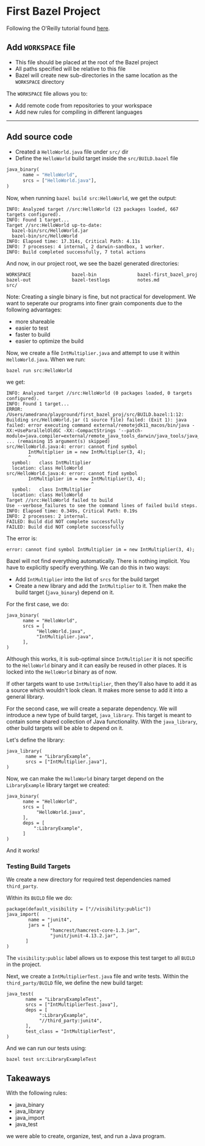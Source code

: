 # First Bazel Project
Following the O'Reilly tutorial found [here](https://learning.oreilly.com/library/view/beginning-bazel-building/9781484251942/A481224_1_En_3_Chapter.html).


## Add `WORKSPACE` file
- This file should be placed at the root of the Bazel project
- All paths specified will be relative to this file
- Bazel will create new sub-directories in the same location as the `WORKSPACE` directory

The `WORKSPACE` file allows you to:
- Add remote code from repositories to your workspace
- Add new rules for compiling in different languages

---

## Add source code
- Created a `HelloWorld.java` file under `src/` dir
- Define the `HelloWorld` build target inside the `src/BUILD.bazel` file
```python
java_binary(
      name = "HelloWorld",
      srcs = ["HelloWorld.java"],
)
```

Now, when running `bazel build src:HelloWorld`, we get the output:
```
INFO: Analyzed target //src:HelloWorld (23 packages loaded, 667 targets configured).
INFO: Found 1 target...
Target //src:HelloWorld up-to-date:
  bazel-bin/src/HelloWorld.jar
  bazel-bin/src/HelloWorld
INFO: Elapsed time: 17.314s, Critical Path: 4.11s
INFO: 7 processes: 4 internal, 2 darwin-sandbox, 1 worker.
INFO: Build completed successfully, 7 total actions
```

And now, in our project root, we see the bazel generated directories:
```
WORKSPACE               bazel-bin               bazel-first_bazel_proj  bazel-out               bazel-testlogs          notes.md                src/
```

Note: Creating a single binary is fine, but not practical for development. We want to seperate our programs into finer grain components due to the following advantages:
- more shareable
- easier to test
- faster to build
- easier to optimize the build

Now, we create a file `IntMultiplier.java` and attempt to use it within `HelloWorld.java`. 
When we run:
```
bazel run src:HelloWorld
```
we get:
```
INFO: Analyzed target //src:HelloWorld (0 packages loaded, 0 targets configured).
INFO: Found 1 target...
ERROR: /Users/amedrano/playground/first_bazel_proj/src/BUILD.bazel:1:12: Building src/HelloWorld.jar (1 source file) failed: (Exit 1): java failed: error executing command external/remotejdk11_macos/bin/java -XX:+UseParallelOldGC -XX:-CompactStrings '--patch-module=java.compiler=external/remote_java_tools_darwin/java_tools/java_compiler.jar' ... (remaining 15 argument(s) skipped)
src/HelloWorld.java:4: error: cannot find symbol
        IntMultiplier im = new IntMultiplier(3, 4);
        ^
  symbol:   class IntMultiplier
  location: class HelloWorld
src/HelloWorld.java:4: error: cannot find symbol
        IntMultiplier im = new IntMultiplier(3, 4);
                               ^
  symbol:   class IntMultiplier
  location: class HelloWorld
Target //src:HelloWorld failed to build
Use --verbose_failures to see the command lines of failed build steps.
INFO: Elapsed time: 0.349s, Critical Path: 0.19s
INFO: 2 processes: 2 internal.
FAILED: Build did NOT complete successfully
FAILED: Build did NOT complete successfully
```
The error is: 
```
error: cannot find symbol IntMultiplier im = new IntMultiplier(3, 4);
```

Bazel will not find everything automatically. There is nothing implicit. You have to explicitly specify everything. We can do this in two ways:
- Add `IntMultiplier` into the list of `srcs` for the build target
- Create a new library and add the `IntMultiplier` to it. Then make the build target (`java_binary`) depend on it. 

For the first case, we do:
```
java_binary(
      name = "HelloWorld",
      srcs = [
           "HelloWorld.java",
           "IntMultiplier.java",
      ],
)
```

Although this works, it is sub-optimal since `IntMultiplier` it is not specific to the `HelloWorld` binary and it can easily be reused in other places. It is locked into the `HelloWorld` binary as of now.

If other targets want to use `IntMultiplier`, then they'll also have to add it as a source which wouldn't look clean. It makes more sense to add it into a general library.  

For the second case, we will create a separate dependency. We will introduce a new type of build target, `java_library`. This target is meant to contain some shared collection of Java functionality. With the `java_library`, other build targets will be able to depend on it. 

Let's define the library:
```
java_library(
       name = "LibraryExample",
       srcs = ["IntMultiplier.java"],
)
```

Now, we can make the `HelloWorld` binary target depend on the `LibraryExample` library target we created:
```
java_binary(
      name = "HelloWorld",
      srcs = [
           "HelloWorld.java",
      ],
      deps = [
          ":LibraryExample",
      ]
)
```

And it works!

### Testing Build Targets
We create a new directory for required test dependencies named `third_party`.

Within its `BUILD` file we do:

```
package(default_visibility = ["//visibility:public"])
java_import(
        name = "junit4",
        jars = [
                "hamcrest/hamcrest-core-1.3.jar",
                "junit/junit-4.13.2.jar",
       ]
)
```
The `visibility:public` label allows us to expose this test target to all `BUILD` in the project.

Next, we create a `IntMultiplierTest.java` file and write tests. Within the `third_party/BUILD` file, we define the new build target:
```
java_test(
       name = "LibraryExampleTest",
       srcs = ["IntMultiplierTest.java"],
       deps = [
            ":LibraryExample",
            "//third_party:junit4",
       ],
       test_class = "IntMultiplierTest",
)
```
And we can run our tests using:
```
bazel test src:LibraryExampleTest
```

## Takeaways
With the following rules:
- java_binary
- java_library
- java_import
- java_test

we were able to create, organize, test, and run a Java program. 

